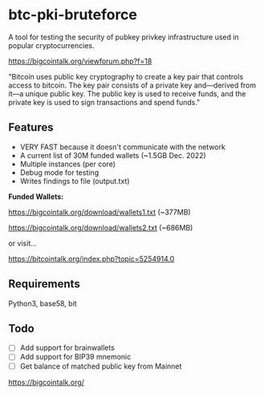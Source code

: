 # btc-pki-bruteforce
A tool for testing the security of pubkey privkey infrastructure used in popular cryptocurrencies.

https://bigcointalk.org/viewforum.php?f=18

"Bitcoin uses public key cryptography to create a key pair that controls access to bitcoin. The key pair consists of a private key and—derived from it—a unique public key. The public key is used to receive funds, and the private key is used to sign transactions and spend funds."

## Features
 - VERY FAST because it doesn't communicate with the network
 - A current list of 30M funded wallets (~1.5GB Dec. 2022)
 - Multiple instances (per core)
 - Debug mode for testing
 - Writes findings to file (output.txt)

**Funded Wallets:**

https://bigcointalk.org/download/wallets1.txt (~377MB)

https://bigcointalk.org/download/wallets2.txt (~686MB)

or visit...

https://bitcointalk.org/index.php?topic=5254914.0

## Requirements
Python3, base58, bit

## Todo
- [ ] Add support for brainwallets
- [ ] Add support for BIP39 mnemonic
- [ ] Get balance of matched public key from Mainnet

https://bigcointalk.org/
